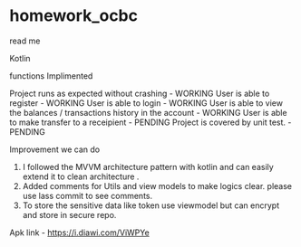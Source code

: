 # homework_ocbc

read me

Kotlin

functions Implimented 

Project runs as expected without crashing - WORKING
User is able to register  - WORKING
User is able to login - WORKING
User is able to view the balances / transactions history in the account - WORKING
User is able to make transfer to a receipient - PENDING
Project is covered by unit test. - PENDING


Improvement we can do

1) I followed the MVVM architecture pattern with kotlin and can easily extend it to clean architecture .
2) Added comments for Utils and view models to make logics clear. please use lass commit to see comments.
3) To store the sensitive data like token use viewmodel but can encrypt and store in secure repo.

Apk link - https://i.diawi.com/ViWPYe

